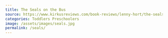 ```yaml
---
title: The Seals on the Bus
source: https://www.kirkusreviews.com/book-reviews/lenny-hort/the-seals-on-the-bus/
categories: Toddlers Preschoolers
image: /assets/images/seals.jpg
permalink: /seals/
---
```

